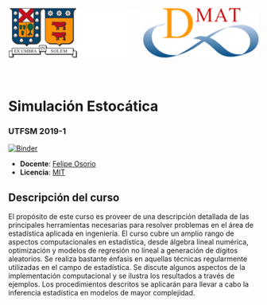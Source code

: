 <header>
<img src="./images/utfsm.png" alt="UTFSM" align="left"/>
<img src="./images/dmat.png" alt="DMAT" align="right"/>
</header>
</br></br></br></br></br>

# Simulación Estocática
### UTFSM 2019-1

[![Binder](https://mybinder.org/badge_logo.svg)](https://mybinder.org/v2/gh/aLoNsolml/SimulacionEstocastica/master?urlpath=lab)

* **Docente**: [Felipe Osorio](http://fosorios.mat.utfsm.cl) 
* **Licencia**: [MIT](./LICENCE.md)

## Descripción del curso
El propósito de este curso es proveer de una descripción detallada de las principales herramientas necesarias para resolver problemas en el área de estadística aplicada en ingeniería. El curso cubre un amplio rango de aspectos computacionales en estadística, desde álgebra lineal numérica, optimización y modelos de regresión no lineal a generación de dígitos aleatorios. Se realiza bastante énfasis en aquellas técnicas regularmente utilizadas en el campo de estadística. Se discute algunos aspectos de la implementación computacional y se ilustra los resultados a través de ejemplos. Los procedimientos descritos se aplicarán para llevar a cabo la inferencia estadística en modelos de mayor complejidad.